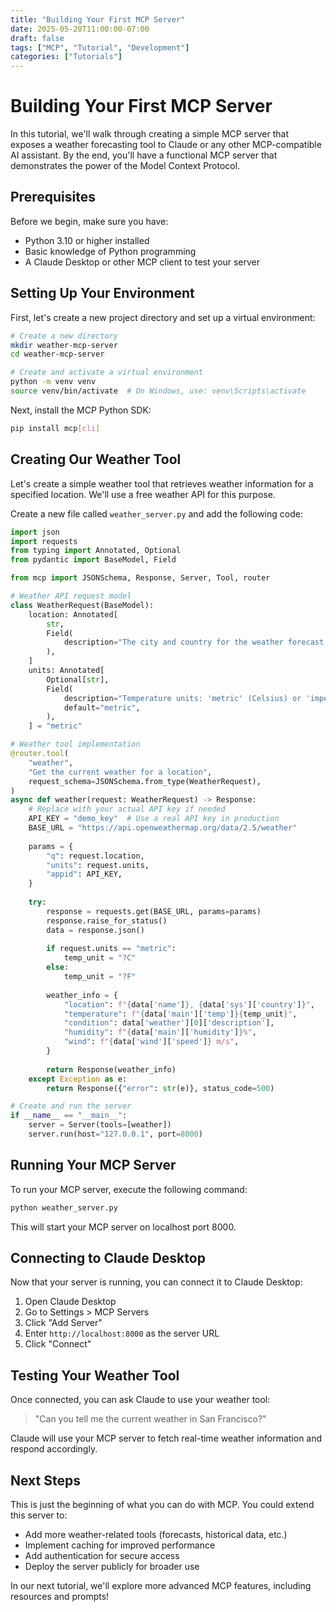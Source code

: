 ```yaml
---
title: "Building Your First MCP Server"
date: 2025-05-20T11:00:00-07:00
draft: false
tags: ["MCP", "Tutorial", "Development"]
categories: ["Tutorials"]
---
```


# Building Your First MCP Server

In this tutorial, we'll walk through creating a simple MCP server that exposes a weather forecasting tool to Claude or any other MCP-compatible AI assistant. By the end, you'll have a functional MCP server that demonstrates the power of the Model Context Protocol.

## Prerequisites

Before we begin, make sure you have:

- Python 3.10 or higher installed
- Basic knowledge of Python programming
- A Claude Desktop or other MCP client to test your server

## Setting Up Your Environment

First, let's create a new project directory and set up a virtual environment:

```bash
# Create a new directory
mkdir weather-mcp-server
cd weather-mcp-server

# Create and activate a virtual environment
python -m venv venv
source venv/bin/activate  # On Windows, use: venv\Scripts\activate
```

Next, install the MCP Python SDK:

```bash
pip install mcp[cli]
```

## Creating Our Weather Tool

Let's create a simple weather tool that retrieves weather information for a specified location. We'll use a free weather API for this purpose.

Create a new file called `weather_server.py` and add the following code:

```python
import json
import requests
from typing import Annotated, Optional
from pydantic import BaseModel, Field

from mcp import JSONSchema, Response, Server, Tool, router

# Weather API request model
class WeatherRequest(BaseModel):
    location: Annotated[
        str,
        Field(
            description="The city and country for the weather forecast, e.g., 'London,UK'"
        ),
    ]
    units: Annotated[
        Optional[str],
        Field(
            description="Temperature units: 'metric' (Celsius) or 'imperial' (Fahrenheit)",
            default="metric",
        ),
    ] = "metric"

# Weather tool implementation
@router.tool(
    "weather",
    "Get the current weather for a location",
    request_schema=JSONSchema.from_type(WeatherRequest),
)
async def weather(request: WeatherRequest) -> Response:
    # Replace with your actual API key if needed
    API_KEY = "demo_key"  # Use a real API key in production
    BASE_URL = "https://api.openweathermap.org/data/2.5/weather"
    
    params = {
        "q": request.location,
        "units": request.units,
        "appid": API_KEY,
    }
    
    try:
        response = requests.get(BASE_URL, params=params)
        response.raise_for_status()
        data = response.json()
        
        if request.units == "metric":
            temp_unit = "?C"
        else:
            temp_unit = "?F"
        
        weather_info = {
            "location": f"{data['name']}, {data['sys']['country']}",
            "temperature": f"{data['main']['temp']}{temp_unit}",
            "condition": data['weather'][0]['description'],
            "humidity": f"{data['main']['humidity']}%",
            "wind": f"{data['wind']['speed']} m/s",
        }
        
        return Response(weather_info)
    except Exception as e:
        return Response({"error": str(e)}, status_code=500)

# Create and run the server
if __name__ == "__main__":
    server = Server(tools=[weather])
    server.run(host="127.0.0.1", port=8000)
```

## Running Your MCP Server

To run your MCP server, execute the following command:

```bash
python weather_server.py
```

This will start your MCP server on localhost port 8000.

## Connecting to Claude Desktop

Now that your server is running, you can connect it to Claude Desktop:

1. Open Claude Desktop
2. Go to Settings > MCP Servers
3. Click "Add Server"
4. Enter `http://localhost:8000` as the server URL
5. Click "Connect"

## Testing Your Weather Tool

Once connected, you can ask Claude to use your weather tool:

> "Can you tell me the current weather in San Francisco?"

Claude will use your MCP server to fetch real-time weather information and respond accordingly.

## Next Steps

This is just the beginning of what you can do with MCP. You could extend this server to:

- Add more weather-related tools (forecasts, historical data, etc.)
- Implement caching for improved performance
- Add authentication for secure access
- Deploy the server publicly for broader use

In our next tutorial, we'll explore more advanced MCP features, including resources and prompts!
